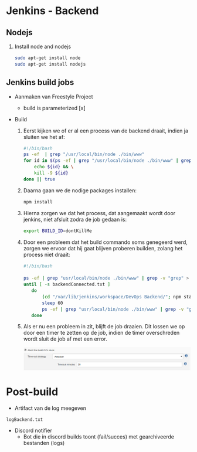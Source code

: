 # Jenkins - Backend

## Nodejs

1. Install node and nodejs

   ```bash
   sudo apt-get install node
   sudo apt-get install nodejs
   ```
## Jenkins build jobs
* Aanmaken van Freestyle Project

  * build is parameterized [x]

* Build

  1. Eerst kijken we of er al een process van de backend draait, indien ja sluiten we het af:

     ```bash
     #!/bin/bash
     ps -ef  | grep "/usr/local/bin/node ./bin/www"
     for id in $(ps -ef | grep "/usr/local/bin/node ./bin/www" | grep -v "grep" | awk '{print $2}'); do
         echo ${id} && \
         kill -9 ${id}
     done || true
     ```

  2. Daarna gaan we de nodige packages installen:

     ```bash
     npm install
     ```

  3. Hierna zorgen we dat het process, dat aangemaakt wordt door jenkins, niet afsluit zodra de job gedaan is:

     ```bash
     export BUILD_ID=dontKillMe
     ```

  4. Door een probleem dat het build commando soms genegeerd werd, zorgen we ervoor dat hij gaat blijven proberen builden, zolang het process niet draait:

     ```bash
     #!/bin/bash
     
     ps -ef | grep "usr/local/bin/node ./bin/www" | grep -v "grep" > backendConnected.txt
     until [ -s backendConnected.txt ]
     	do
     		(cd "/var/lib/jenkins/workspace/DevOps Backend/"; npm start > "/var/lib/jenkins/workspace/DevOps Backend/logBackend.txt") &
     		sleep 60
     		ps -ef | grep "usr/local/bin/node ./bin/www" | grep -v "grep" > backendConnected.txt
     	done
     ```

  5. Als er nu een probleem in zit, blijft de job draaien. Dit lossen we op door een timer te zetten op de job, indien de timer overschreden wordt sluit de job af met een error.

     ![timeout](../screenshots/Guide/timeout.png)

# Post-build

*  Artifact van de log meegeven

```
logBackend.txt
```

* Discord notifier
  * Bot die in discord builds toont (fail/succes) met gearchiveerde bestanden (logs)


